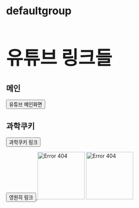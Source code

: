 # defaultgroup
<html>
<head>
<title> 유투브 </title>
</head>
<body>
<h1 style="font-size:50px;"> 유튜브 링크들 </h1>
<h2> 메인 </h2>
<a href="https://www.youtube.com/"> <button> 유튜브 메인화면 </button> </a>
<h2> 과학쿠키 </h2>
<a href="https://www.youtube.com/channel/UCmgRYMK5d65PbjN8qkjAUBA/"> <button> 과학쿠키 링크 </button> </a>

<a href="C:\Users\북평고등학교\Desktop\영원히~.html"> <button> 영원히 링크 </button> </a>
  <img src="http://blogfiles7.naver.net/MjAxNzA2MDlfMTYw/MDAxNDk2OTYxNTYxNjYy.hiIyFHu8VwVBhLa8kGfgKQce1LySP-KFpz8p2nQbTG0g.s1RNLYJP-X42LV9DrmgsQvqtLQklbj9Oc5TxYFlp_w0g.JPEG.gorilla678/2018%C7%D0%B3%E2%B5%B5EBS%BC%F6%B4%C9%BF%CF%BC%BA%BC%F6%C7%D0%BF%B5%BF%AA%BC%F6%C7%D0%B0%A1%C7%FC20170531204930016_1.jpg" alt="Error 404" style="width:128px;height:128px;">
<a href="https://www.youtube.com/">
  <img src="http://blogfiles7.naver.net/MjAxNzA2MDlfMTYw/MDAxNDk2OTYxNTYxNjYy.hiIyFHu8VwVBhLa8kGfgKQce1LySP-KFpz8p2nQbTG0g.s1RNLYJP-X42LV9DrmgsQvqtLQklbj9Oc5TxYFlp_w0g.JPEG.gorilla678/2018%C7%D0%B3%E2%B5%B5EBS%BC%F6%B4%C9%BF%CF%BC%BA%BC%F6%C7%D0%BF%B5%BF%AA%BC%F6%C7%D0%B0%A1%C7%FC20170531204930016_1.jpg" alt="Error 404" style="width:128px;height:128px;">
</a>
</body>
</html>

